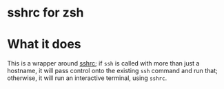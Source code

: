 # sshrc for zsh

# What it does

This is a wrapper around [sshrc](https://github.com/Russell91/sshrc); if `ssh`
is called with more than just a hostname, it will pass control onto the
existing `ssh` command and run that; otherwise, it will run an interactive
terminal, using `sshrc`.


